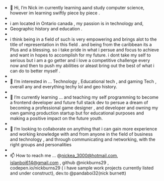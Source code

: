 - 👋 Hi, I’m Nick im currently learning  aand study computer science,  however im learning swiftly piece by piece . 
- 
- i am located in Ontario canada , my passion is in technology and,
-  Geographic history and education .
-  
-  i  think being in a field of such is very empowering and brings alot to the title of representation in this field . and being from the caribbean its a Plus and a blessing. so i take pride in what i persue and focus to achieve and want in hopes to accomplish for my future. i dont take my self to serious  but i am a go getter and i love a competitive challenge every now and then  to push my abilities or aleast bring out the best of what i can do to better myself .
-  
- 👀 I’m interested in ... Technology , Educational tech , and gaming Tech , overall any and everything techy lol and geo history.
- 
- 🌱 I’m currently learning ... and teaching my self programming to become a frontend developer and future full stack dev to persue a dream of becoming a professional  game designer , and developer and owning my own gaming production startup but for educational purposes and making a positive impact on the future youth.
- 
- 💞️ I’m looking to collaborate on anything that i can gain more experience and working knowledge with and from anyone in the field of business and technology , and through communicating and networking, with the right groups and personalities
-  
- 📫 How to reach me ... @nickea_3000@hotmail.com, islanboi614@gmail.com , github @nickburns29 , codepen.io/nickburns29 ( i have sample work projects currently listed  and under construct), dev.to @pandaboi32(nick burnett)

<!---
NickBurns29/NickBurns29 is a ✨ special ✨ repository because its `README.md` (this file) appears on your GitHub profile.
You can click the Preview link to take a look at your changes.
--->
